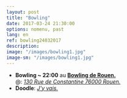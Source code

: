 ```yaml
---
layout: post
title: "Bowling"
date: 2017-03-24 21:30:00
options: nomenu, past
lang: en
ref: bowling24032017
description: 
image: "/images/bowling1.jpg"
image-sm: "/images/bowling1.jpg"
---
```

<ul>
<li>
<h4 style="display: inline;">Bowling ~ 22:00</h4>
  au <a href="https://www.bowlingrouen.com/"> <b>Bowling de Rouen.</b></a>
  <br>
  @: <a href="https://goo.gl/maps/b3oTyp7iknL2"> <i>130 Rue de Constantine 76000 Rouen.</i></a>
</li>
<li>
<h4 style="display: inline;">Doodle</h4>: <a href="http://doodle.com/poll/px3zs5wvy2cyvt7x"> <i>J'y vais.</i></a>
</li>
</ul>
